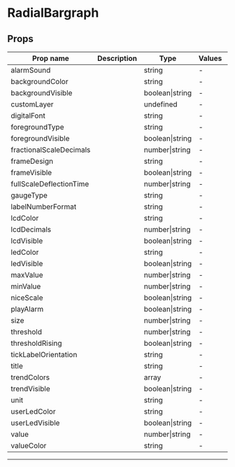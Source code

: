 # RadialBargraph

## Props

| Prop name               | Description | Type            | Values | Default   |
| ----------------------- | ----------- | --------------- | ------ | --------- |
| alarmSound              |             | string          | -      | undefined |
| backgroundColor         |             | string          | -      | undefined |
| backgroundVisible       |             | boolean\|string | -      | undefined |
| customLayer             |             | undefined       | -      | undefined |
| digitalFont             |             | string          | -      | undefined |
| foregroundType          |             | string          | -      | undefined |
| foregroundVisible       |             | boolean\|string | -      | undefined |
| fractionalScaleDecimals |             | number\|string  | -      | undefined |
| frameDesign             |             | string          | -      | undefined |
| frameVisible            |             | boolean\|string | -      | undefined |
| fullScaleDeflectionTime |             | number\|string  | -      | undefined |
| gaugeType               |             | string          | -      | undefined |
| labelNumberFormat       |             | string          | -      | undefined |
| lcdColor                |             | string          | -      | undefined |
| lcdDecimals             |             | number\|string  | -      | undefined |
| lcdVisible              |             | boolean\|string | -      | undefined |
| ledColor                |             | string          | -      | undefined |
| ledVisible              |             | boolean\|string | -      | undefined |
| maxValue                |             | number\|string  | -      | undefined |
| minValue                |             | number\|string  | -      | undefined |
| niceScale               |             | boolean\|string | -      | undefined |
| playAlarm               |             | boolean\|string | -      | undefined |
| size                    |             | number\|string  | -      | undefined |
| threshold               |             | number\|string  | -      | undefined |
| thresholdRising         |             | boolean\|string | -      | undefined |
| tickLabelOrientation    |             | string          | -      | undefined |
| title                   |             | string          | -      | undefined |
| trendColors             |             | array           | -      | undefined |
| trendVisible            |             | boolean\|string | -      | undefined |
| unit                    |             | string          | -      | undefined |
| userLedColor            |             | string          | -      | undefined |
| userLedVisible          |             | boolean\|string | -      | undefined |
| value                   |             | number\|string  | -      |           |
| valueColor              |             | string          | -      | undefined |

---
